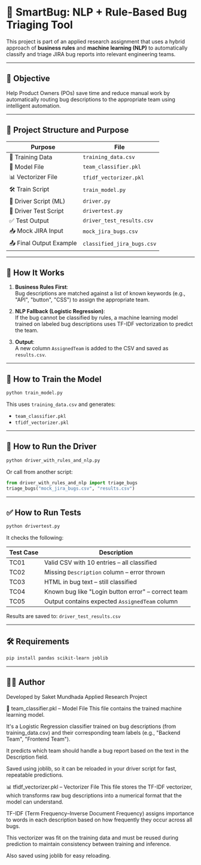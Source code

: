 # 🐞 SmartBug: NLP + Rule-Based Bug Triaging Tool

This project is part of an applied research assignment that uses a hybrid approach of **business rules** and **machine learning (NLP)** to automatically classify and triage JIRA bug reports into relevant engineering teams.

---

## 🎯 Objective

Help Product Owners (POs) save time and reduce manual work by automatically routing bug descriptions to the appropriate team using intelligent automation.

---

## 📁 Project Structure and Purpose

| Purpose                  | File                           |
|--------------------------|--------------------------------|
| 📄 Training Data         | `training_data.csv`            |
| 🧠 Model File            | `team_classifier.pkl`          |
| 📊 Vectorizer File       | `tfidf_vectorizer.pkl`         |
| 🛠 Train Script          | `train_model.py`               |
| 🚀 Driver Script (ML)    | `driver.py`                    |
| 🧪 Driver Test Script    | `drivertest.py`                |
| ✅ Test Output           | `driver_test_results.csv`      |
| 📥 Mock JIRA Input       | `mock_jira_bugs.csv`           |
| 📤 Final Output Example  | `classified_jira_bugs.csv`                  |

---

## 🧠 How It Works

1. **Business Rules First**:  
   Bug descriptions are matched against a list of known keywords (e.g., "API", "button", "CSS") to assign the appropriate team.

2. **NLP Fallback (Logistic Regression)**:  
   If the bug cannot be classified by rules, a machine learning model trained on labeled bug descriptions uses TF-IDF vectorization to predict the team.

3. **Output**:  
   A new column `AssignedTeam` is added to the CSV and saved as `results.csv`.

---

## 🔧 How to Train the Model

```bash
python train_model.py
```

This uses `training_data.csv` and generates:
- `team_classifier.pkl`
- `tfidf_vectorizer.pkl`

---

## 🚀 How to Run the Driver

```bash
python driver_with_rules_and_nlp.py
```

Or call from another script:

```python
from driver_with_rules_and_nlp import triage_bugs
triage_bugs("mock_jira_bugs.csv", "results.csv")
```

---

## ✅ How to Run Tests

```bash
python drivertest.py
```

It checks the following:

| Test Case | Description                                      |
|-----------|--------------------------------------------------|
| TC01      | Valid CSV with 10 entries – all classified       |
| TC02      | Missing `Description` column – error thrown      |
| TC03      | HTML in bug text – still classified              |
| TC04      | Known bug like "Login button error" – correct team |
| TC05      | Output contains expected `AssignedTeam` column   |

Results are saved to: `driver_test_results.csv`

---

## 🛠 Requirements

```bash
pip install pandas scikit-learn joblib
```

---

## 👨‍💻 Author

Developed by Saket Mundhada
Applied Research Project   



🧠 team_classifier.pkl – Model File
This file contains the trained machine learning model.

It's a Logistic Regression classifier trained on bug descriptions (from training_data.csv) and their corresponding team labels (e.g., "Backend Team", "Frontend Team").

It predicts which team should handle a bug report based on the text in the Description field.

Saved using joblib, so it can be reloaded in your driver script for fast, repeatable predictions.

📊 tfidf_vectorizer.pkl – Vectorizer File
This file stores the TF-IDF vectorizer, which transforms raw bug descriptions into a numerical format that the model can understand.

TF-IDF (Term Frequency–Inverse Document Frequency) assigns importance to words in each description based on how frequently they occur across all bugs.

This vectorizer was fit on the training data and must be reused during prediction to maintain consistency between training and inference.

Also saved using joblib for easy reloading.